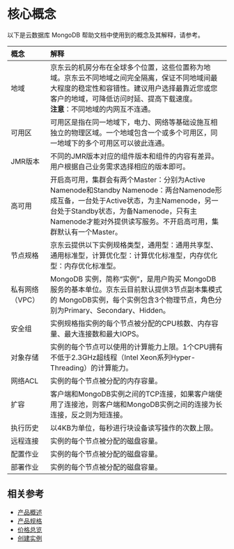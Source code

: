# 核心概念
以下是云数据库 MongoDB 帮助文档中使用到的概念及其解释，请参考。

| 概念 | 解释 |
| :- | :- |
| 地域 | 京东云的机房分布在全球多个位置，这些位置称为地域。京东云不同地域之间完全隔离，保证不同地域间最大程度的稳定性和容错性。建议用户选择最靠近您或您客户的地域，可降低访问时延、提高下载速度。<br />**注意**：不同地域的内网互不连通。|
| 可用区 | 可用区是指在同一地域下，电力、网络等基础设施互相独立的物理区域。一个地域包含一个或多个可用区，同一地域下的多个可用区可以彼此连通。 |
| JMR版本 | 不同的JMR版本对应的组件版本和组件的内容有差异。用户根据自己业务需求选择相应的版本即可。 |
| 高可用 | 开启高可用，集群会有两个Master：分别为Active Namenode和Standby Namenode：两台Namenode形成互备，一台处于Active状态，为主Namenode，另一台处于Standby状态，为备Namenode，只有主Namenode才能对外提供读写服务。不开启高可用，集群默认有一个Master。 |
| 节点规格 | 京东云提供以下实例规格类型，通用型：通用共享型、通用标准型，计算优化型：计算优化标准型，内存优化型：内存优化标准型。|
| 私有网络（VPC）| MongoDB 实例，简称“实例”，是用户购买 MongoDB 服务的基本单位。京东云目前默认提供3节点副本集模式的 MongoDB实例，每个实例包含3个物理节点，角色分别为Primary、Secondary、Hidden。| 
| 安全组 | 实例规格指实例的每个节点被分配的CPU核数、内存容量、最大连接数和最大IOPS。 |
| 对象存储 | 实例的每个节点可以使用的计算能力上限。1个CPU拥有不低于2.3GHz超线程（Intel Xeon系列Hyper-Threading）的计算能力。|
| 网络ACL | 实例的每个节点被分配的内存容量。 |
| 扩容 | 客户端和MongoDB实例之间的TCP连接，如果客户端使用了连接池，则客户端和MongoDB实例之间的连接为长连接，反之则为短连接。|
| 执行历史 | 以4KB为单位，每秒进行块设备读写操作的次数上限。|
| 远程连接 | 实例的每个节点被分配的磁盘容量。|
| 配置作业 | 实例的每个节点被分配的磁盘容量。|
| 部署作业 | 实例的每个节点被分配的磁盘容量。|

## 相关参考

- [产品概述](../Product-Introduction/Overview.md)
- [产品规格](../Product-Introduction/Specification.md)
- [价格总览](../Pricing/Price-Overview.md)
- [创建实例](../Getting-Started/Create-Instance.md)
